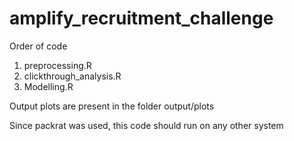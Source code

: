 # amplify_recruitment_challenge

Order of code
1. preprocessing.R 
2. clickthrough_analysis.R
3. Modelling.R

Output plots are present in the folder output/plots

Since packrat was used, this code should run on any other system

